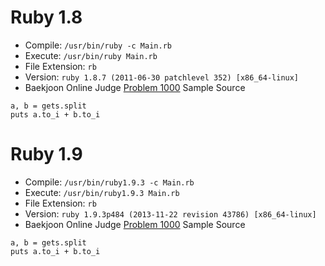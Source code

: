 # Ruby 1.8

* Compile: `/usr/bin/ruby -c Main.rb`
* Execute: `/usr/bin/ruby Main.rb`
* File Extension: `rb`
* Version: `ruby 1.8.7 (2011-06-30 patchlevel 352) [x86_64-linux]`
* Baekjoon Online Judge [Problem 1000](https://www.acmicpc.net/problem/1000) Sample Source
````
a, b = gets.split
puts a.to_i + b.to_i
````


# Ruby 1.9

* Compile: `/usr/bin/ruby1.9.3 -c Main.rb`
* Execute: `/usr/bin/ruby1.9.3 Main.rb`
* File Extension: `rb`
* Version: `ruby 1.9.3p484 (2013-11-22 revision 43786) [x86_64-linux]`
* Baekjoon Online Judge [Problem 1000](https://www.acmicpc.net/problem/1000) Sample Source
````
a, b = gets.split
puts a.to_i + b.to_i
````


